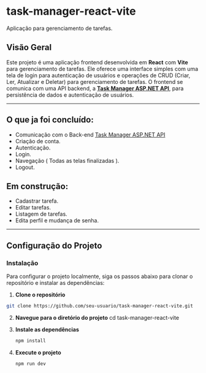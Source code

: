 # task-manager-react-vite
Aplicação para gerenciamento de tarefas.

## Visão Geral

Este projeto é uma aplicação frontend desenvolvida em **React** com **Vite** para gerenciamento de tarefas. Ele oferece uma interface simples com uma tela de login para autenticação de usuários e operações de CRUD (Criar, Ler, Atualizar e Deletar) para gerenciamento de tarefas. O frontend se comunica com uma API backend, a **[Task Manager ASP.NET API](https://github.com/SousaNathan/task-manager-aspnet-api)**, para persistência de dados e autenticação de usuários.

---

## O que ja foi concluído:
- Comunicação com o Back-end [Task Manager ASP.NET API](https://github.com/SousaNathan/task-manager-aspnet-api)
- Criação de conta.
- Autenticação.
- Login.
- Navegação ( Todas as telas finalizadas ).
- Logout.

## Em construção:
- Cadastrar tarefa.
- Editar tarefas.
- Listagem de tarefas.
- Edita perfil e mudança de senha.

---

## Configuração do Projeto

### Instalação

Para configurar o projeto localmente, siga os passos abaixo para clonar o repositório e instalar as dependências:

1. **Clone o repositório**

  ```bash
  git clone https://github.com/seu-usuario/task-manager-react-vite.git
  ```

2. **Navegue para o diretório do projeto**
    cd task-manager-react-vite

3. **Instale as dependências**

    ```bash
    npm install
    ```

4. **Execute o projeto**

    ```bash
    npm run dev
    ```
